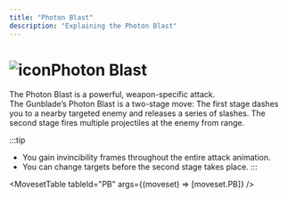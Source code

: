 ```yaml
---
title: "Photon Blast"
description: "Explaining the Photon Blast"
---
```


# <img src="/img/38px-PhotonBlast.png" alt="icon" className="heading-icon"/>Photon Blast
The Photon Blast is a powerful, weapon-specific attack.  
The Gunblade’s Photon Blast is a two-stage move: 
The first stage dashes you to a nearby targeted enemy and releases a series of slashes.
The second stage fires multiple projectiles at the enemy from range.

:::tip
* You gain invincibility frames throughout the entire attack animation.
* You can change targets before the second stage takes place.
:::

<VideoPlayer src="/vid/PB.webm" />

<MovesetTable tableId="PB" args={(moveset) => [moveset.PB]} />